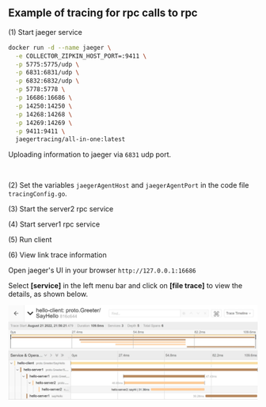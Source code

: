 ## Example of tracing for rpc calls to rpc

(1) Start jaeger service

```bash
docker run -d --name jaeger \
  -e COLLECTOR_ZIPKIN_HOST_PORT=:9411 \
  -p 5775:5775/udp \
  -p 6831:6831/udp \
  -p 6832:6832/udp \
  -p 5778:5778 \
  -p 16686:16686 \
  -p 14250:14250 \
  -p 14268:14268 \
  -p 14269:14269 \
  -p 9411:9411 \
  jaegertracing/all-in-one:latest
```

Uploading information to jaeger via `6831` udp port.

<br>

(2) Set the variables `jaegerAgentHost` and `jaegerAgentPort` in the code file `tracingConfig.go`.

(3) Start the server2 rpc service

(4) Start server1 rpc service

(5) Run client

(6) View link trace information

Open jaeger's UI in your browser `http://127.0.0.1:16686`

Select **[service]** in the left menu bar and click on **[file trace]** to view the details, as shown below.

![rpc2grpc](rpc2rpc_tracing.jpg)

